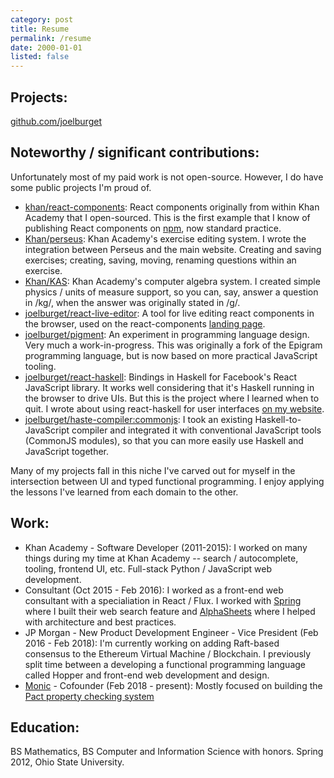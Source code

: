 ```yaml
---
category: post
title: Resume
permalink: /resume
date: 2000-01-01
listed: false
---
```

## Projects:

[github.com/joelburget](https://github.com/joelburget)

## Noteworthy / significant contributions:

Unfortunately most of my paid work is not open-source. However, I do have some public projects I'm proud of.

* [khan/react-components](https://github.com/khan/react-components): React components originally from within Khan Academy that I open-sourced. This is the first example that I know of publishing React components on [npm](https://www.npmjs.com/), now standard practice.
* [Khan/perseus](https://github.com/Khan/perseus): Khan Academy's exercise editing system. I wrote the integration between Perseus and the main website. Creating and saving exercises; creating, saving, moving, renaming questions within an exercise.
* [Khan/KAS](https://github.com/Khan/KAS): Khan Academy's computer algebra system. I created simple physics / units of measure support, so you can, say, answer a question in /kg/, when the answer was originally stated in /g/.
* [joelburget/react-live-editor](https://github.com/joelburget/react-live-editor): A tool for live editing react components in the browser, used on the react-components [landing page](http://khan.github.io/react-components/).
* [joelburget/pigment](https://github.com/joelburget/pigment): An experiment in programming language design. Very much a work-in-progress.  This was originally a fork of the Epigram programming language, but is now based on more practical JavaScript tooling.
* [joelburget/react-haskell](https://github.com/joelburget/react-haskell): Bindings in Haskell for Facebook's React JavaScript library. It works well considering that it's Haskell running in the browser to drive UIs. But this is the project where I learned when to quit.  I wrote about using react-haskell for user interfaces [on my website](http://joelburget.com/react-haskell/).
* [joelburget/haste-compiler:commonjs](https://github.com/joelburget/haste-compiler/tree/commonjs): I took an existing Haskell-to-JavaScript compiler and integrated it with conventional JavaScript tools (CommonJS modules), so that you can more easily use Haskell and JavaScript together.

Many of my projects fall in this niche I've carved out for myself in the intersection between UI and typed functional programming. I enjoy applying the lessons I've learned from each domain to the other.

## Work:

* Khan Academy - Software Developer (2011-2015): I worked on many things during my time at Khan Academy -- search / autocomplete, tooling, frontend UI, etc. Full-stack Python / JavaScript web development.
* Consultant (Oct 2015 - Feb 2016): I worked as a front-end web consultant with a specialiation in React / Flux. I worked with [Spring](https://www.shopspring.com/) where I built their web search feature and [AlphaSheets](http://www.alphasheets.com/) where I helped with architecture and best practices.
* JP Morgan - New Product Development Engineer - Vice President (Feb 2016 - Feb 2018): I'm currently working on adding Raft-based consensus to the Ethereum Virtual Machine / Blockchain. I previously split time between a developing a functional programming language called Hopper and front-end web development and design.
* [Monic](https://www.monic.co/) - Cofounder (Feb 2018 - present): Mostly focused on building the [Pact property checking system](https://blog.monic.co/introducing-the-pact-property-checker/)

## Education:

BS Mathematics, BS Computer and Information Science with honors. Spring 2012, Ohio State University.
